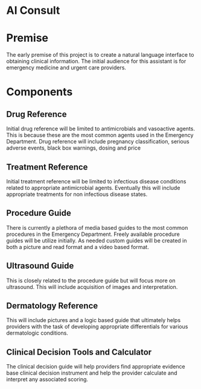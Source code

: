# AI Consult

# Premise
The early premise of this project is to create a natural language interface to obtaining clinical information. The initial audience for this assistant is for emergency medicine and urgent care providers.

# Components

## Drug Reference
Initial drug reference will be limited to antimicrobials and vasoactive agents. This is because these are the most common agents used in the Emergency Department. Drug reference will include pregnancy classification, serious adverse events, black box warnings, dosing and price

## Treatment Reference
Initial treatment reference will be limited to infectious disease conditions related to appropriate antimicrobial agents. Eventually this will include appropriate treatments for non infectious disease states. 

## Procedure Guide
There is currently a plethora of media based guides to the most common procedures in the Emergency Department. Freely available procedure guides will be utilize initially. As needed custom guides will be created in both a picture and read format and a video based format. 

## Ultrasound Guide
This is closely related to the procedure guide but will focus more on ultrasound. This will include acquisition of images and interpretation. 

## Dermatology Reference
This will include pictures and a logic based guide that ultimately helps providers with the task of developing appropriate differentials for various dermatologic conditions.

## Clinical Decision Tools and Calculator
The clinical decision guide will help providers find appropriate evidence base clinical decision instrument and help the provider calculate and interpret any associated scoring.

